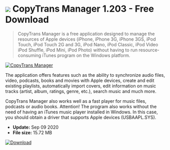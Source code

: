 # ![](https://cdn.softexe.net/static/icon/win.gif) CopyTrans Manager 1.203 - Free Download

> CopyTrans Manager is a free application designed to manage the resources of Apple devices (iPhone, iPhone 3G, iPhone 3GS, iPod Touch, iPod Touch 2G and 3G, iPod Nano, iPod Classic, iPod Video iPod Shuffle, iPod Mini, iPod Photo) without having to run resource-consuming iTunes program on the Windows platform.

[![CopyTrans Manager](https://gallery.dpcdn.pl/imgc/Tools/2777/g_-_420x350_1.5_-_x20110428162040_00.jpg)](https://softexe.net/win/hobbies-lifestyle/mobile/copytrans-manager:hfbc.html)

The application offers features such as the ability to synchronize audio files, video, podcasts, books and movies with Apple devices, create and edit existing playlists, automatically import covers, edit information on music tracks (artist, album, ratings, genre, etc.), search music and much more.
 
 CopyTrans Manager also works well as a fast player for music files, podcasts or audio books.
 Attention!
 The program also works without the need of having an iTunes music player installed in Windows. In this case, you should obtain a driver that supports Apple devices (USBAAPL.SYS).


- **Update:** Sep 09 2020
- **File size:** 15.72 MB

[![Download](https://cdn.softexe.net/static/img/download.png)](https://softexe.net/win/hobbies-lifestyle/mobile/copytrans-manager:hfbc.html)

